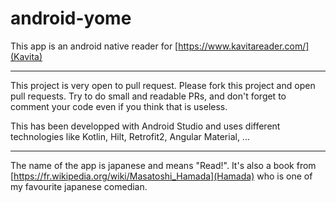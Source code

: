 # android-yome

This app is an android native reader for [https://www.kavitareader.com/](Kavita)

-----

This project is very open to pull request. Please fork this project and open pull requests.
Try to do small and readable PRs, and don't forget to comment your code even if you think that is useless.

This has been developped with Android Studio and uses different technologies like Kotlin, Hilt, Retrofit2, Angular Material, ...

-----

The name of the app is japanese and means "Read!".
It's also a book from [https://fr.wikipedia.org/wiki/Masatoshi_Hamada](Hamada) who is one of my favourite japanese comedian.
